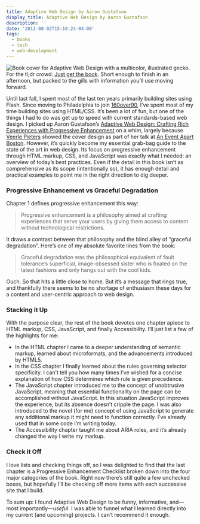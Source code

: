 ```yaml
---
title: Adaptive Web Design by Aaron Gustafson
display_title: Adaptive Web Design by Aaron Gustafson
description: ''
date: '2011-08-02T15:10:24-04:00'
tags:
  - books
  - tech
  - web-development
---
```

![Book cover for Adaptive Web Design with a multicolor, illustrated gecko.](adaptive-web-design.jpg) For the tl;dr crowd: [Just get the book](https://adaptivewebdesign.info "Adaptive Web Design"). Short enough to finish in an afternoon, but packed to the gills with information you’ll use moving forward.

Until last fall, I spent most of the last ten years primarily building sites using Flash. Since moving to Philadelphia to join [160over90](http://www.160over90.com "160 over 90"), I’ve spent most of my time building sites using HTML/CSS. It’s been a lot of fun, but one of the things I had to do was get up to speed with current standards-based web design. I picked up Aaron Gustafson’s [Adaptive Web Design: Crafting Rich Experiences with Progressive Enhancement](https://adaptivewebdesign.info "Adaptive Web Design") on a whim, largely because [Veerle Pieters](http://veerle.duoh.com/ "Veerle Pieters") showed the cover design as part of her talk at [An Event Apart Boston](http://aneventapart.com/2011/boston/ "An Event Apart Boston"). However, it’s quickly become my essential grab-bag guide to the state of the art in web design. Its focus on progressive enhancement through HTML markup, CSS, and JavaScript was exactly what I needed: an overview of today’s best practices. Even if the detail in this book isn’t as comprehensive as its scope (intentionally so), it has enough detail and practical examples to point me in the right direction to dig deeper.

### Progressive Enhancement vs Graceful Degradation

Chapter 1 defines progressive enhancement this way:

> Progressive enhancement is a philosophy aimed at crafting experiences that serve your users by giving them access to content without technological restrictions.

It draws a contrast between that philosophy and the blind alley of “graceful degradation”. Here’s one of my absolute favorite lines from the book:

> Graceful degradation was the philosophical equivalent of fault tolerance’s superficial, image-obsessed sister who is fixated on the latest fashions and only hangs out with the cool kids.

Ouch. So that hits a little close to home. But it’s a message that rings true, and thankfully there seems to be no shortage of enthusiasm these days for a content and user-centric approach to web design.

### Stacking it Up

With the purpose clear, the rest of the book devotes one chapter apiece to HTML markup, CSS, JavaScript, and finally Accessibility. I’ll just list a few of the highlights for me:

- In the HTML chapter I came to a deeper understanding of semantic markup, learned about microformats, and the advancements introduced by HTML5.
- In the CSS chapter I finally learned about the rules governing selector specificity. I can’t tell you how many times I’ve wished for a concise explanation of how CSS determines which rule is given precedence.
- The JavaScript chapter introduced me to the concept of unobtrusive JavaScript, meaning that essential functionality on the page can be accomplished without JavaScript. In this situation JavaScript improves the experience, but its absence doesn’t cripple the page. I was also introduced to the novel (for me) concept of using JavaScript to generate any additional markup it might need to function correctly. I’ve already used that in some code I’m writing today.
- The Accessibility chapter taught me about ARIA roles, and it’s already changed the way I write my markup.

### Check it Off

I love lists and checking things off, so I was delighted to find that the last chapter is a Progressive Enhancement Checklist broken down into the four major categories of the book. Right now there’s still quite a few unchecked boxes, but hopefully I’ll be checking off more items with each successive site that I build.

To sum up: I found Adaptive Web Design to be funny, informative, and—most importantly—*useful*. I was able to funnel what I learned directly into my current (and upcoming) projects. I can’t recommend it enough.
